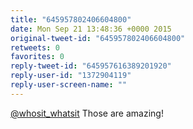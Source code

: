 ```yaml
---
title: "645957802406604800"
date: Mon Sep 21 13:48:36 +0000 2015
original-tweet-id: "645957802406604800"
retweets: 0
favorites: 0
reply-tweet-id: "645957616389201920"
reply-user-id: "1372904119"
reply-user-screen-name: ""
---
```

<a href="https://twitter.com/whosit_whatsit">@whosit_whatsit</a> Those are amazing!
